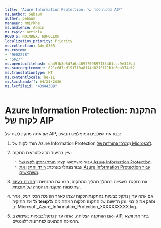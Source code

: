 ```yaml
---
title: 'Azure Information Protection: התקנת לקוח של AIP'
ms.author: pebaum
author: pebaum
manager: mnirkhe
ms.audience: Admin
ms.topic: article
ROBOTS: NOINDEX, NOFOLLOW
localization_priority: Priority
ms.collection: Adm_O365
ms.custom:
- "9002278"
- "5027"
ms.openlocfilehash: da49fb3e5d7a6a4697259897133461cdc9e340ad
ms.sourcegitcommit: 821c0d7cd1937f0a8f54d0210f71b1d3ea374e82
ms.translationtype: HT
ms.contentlocale: he-IL
ms.lasthandoff: 04/29/2020
ms.locfileid: "43944309"
---
```

# <a name="azure-information-protection-aip-client-installation"></a>Azure Information Protection: התקנת לקוח של AIP

אם אתה מתקין לקוח של AIP, בצע את השלבים המומלצים הבאים:

1. הורד לקוח של Azure Information Protection מ[מרכז ההורדות של Microsoft](https://www.microsoft.com/download/details.aspx?id=53018).

2. עיין בתיעוד הבא להוראות התקנה:

    - עבור משתמשי קצה: [הורד והתקן לקוח של Azure Information Protection](https://docs.microsoft.com/azure/information-protection/rms-client/install-client-app).
    - עבור מנהלי מערכת: [הורד והתקן את Azure Information Protection עבור משתמשים](https://docs.microsoft.com/azure/information-protection/rms-client/client-admin-guide-install).

3. אם נתקלת בשגיאה במהלך תהליך ההתקנה, בצע את ההנחיות ב[פתירת בעיות שחוסמות התקנה או הסרה של תוכניות](https://support.microsoft.com/help/17588/windows-fix-problems-that-block-programs-being-installed-or-removed).

4. אם אתה עדיין נתקל בבעיות בהתקנת הלקוח עצמו לאחר הפעלת הכלי לעיל, אתר את התיקיה **% temp%** וספק את קובצי יומן הרישום של התקנת הלקוח המתחילים ב- Microsoft_Azure_Information_Protection_XXXXXXXXXX.log.

5. אם ההתקנה הצליחה, ואתה עדיין נתקל בבעיות בשימוש ב- AIP, בחר את נושא התמיכה המתאים לפתרונות רלוונטיים.
